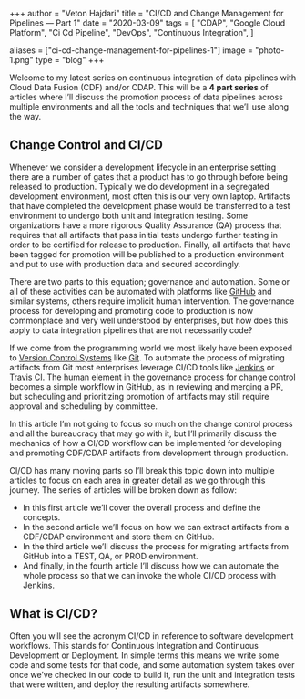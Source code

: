 +++
author = "Veton Hajdari"
title = "CI/CD and Change Management for Pipelines — Part 1"
date = "2020-03-09"
tags = [
    "CDAP",
    "Google Cloud Platform",
    "Ci Cd Pipeline",
    "DevOps",
    "Continuous Integration",
]


aliases = ["ci-cd-change-management-for-pipelines-1"]
image = "photo-1.png"
type = "blog"
+++

Welcome to my latest series on continuous integration of data pipelines with Cloud Data Fusion (CDF) and/or CDAP. This will be a **4 part series** of articles where I’ll discuss the promotion process of data pipelines across multiple environments and all the tools and techniques that we’ll use along the way.

**Change Control and CI/CD**
----------------------------

Whenever we consider a development lifecycle in an enterprise setting there are a number of gates that a product has to go through before being released to production. Typically we do development in a segregated development environment, most often this is our very own laptop. Artifacts that have completed the development phase would be transferred to a test environment to undergo both unit and integration testing. Some organizations have a more rigorous Quality Assurance (QA) process that requires that all artifacts that pass initial tests undergo further testing in order to be certified for release to production. Finally, all artifacts that have been tagged for promotion will be published to a production environment and put to use with production data and secured accordingly.

There are two parts to this equation; governance and automation. Some or all of these activities can be automated with platforms like [GitHub](https://github.com/) and similar systems, others require implicit human intervention. The governance process for developing and promoting code to production is now commonplace and very well understood by enterprises, but how does this apply to data integration pipelines that are not necessarily code?

If we come from the programming world we most likely have been exposed to [Version Control Systems](https://en.wikipedia.org/wiki/Version_control) like [Git](https://git-scm.com/). To automate the process of migrating artifacts from Git most enterprises leverage CI/CD tools like [Jenkins](https://jenkins.io/) or [Travis CI](https://travis-ci.com/). The human element in the governance process for change control becomes a simple workflow in GitHub, as in reviewing and merging a PR, but scheduling and prioritizing promotion of artifacts may still require approval and scheduling by committee.

In this article I’m not going to focus so much on the change control process and all the bureaucracy that may go with it, but I’ll primarily discuss the mechanics of how a CI/CD workflow can be implemented for developing and promoting CDF/CDAP artifacts from development through production.

CI/CD has many moving parts so I’ll break this topic down into multiple articles to focus on each area in greater detail as we go through this journey. The series of articles will be broken down as follow:

*   In this first article we’ll cover the overall process and define the concepts.
*   In the second article we’ll focus on how we can extract artifacts from a CDF/CDAP environment and store them on GitHub.
*   In the third article we’ll discuss the process for migrating artifacts from GitHub into a TEST, QA, or PROD environment.
*   And finally, in the fourth article I’ll discuss how we can automate the whole process so that we can invoke the whole CI/CD process with Jenkins.

**What is CI/CD?**
------------------

Often you will see the acronym CI/CD in reference to software development workflows. This stands for Continuous Integration and Continuous Development or Deployment. In simple terms this means we write some code and some tests for that code, and some automation system takes over once we’ve checked in our code to build it, run the unit and integration tests that were written, and deploy the resulting artifacts somewhere.

So why is CI/CD important? As you can imagine, most enterprises will have distributed teams working on different portions of a system that supports production goals, therefore automation for continuously building and delivering new features and functionality, as well as bug fixes, is highly valued. This also allows teams to be more agile and work on multiple tasks simultaneously.

Most important of all is that only artifacts that have been fully tested and validated make their way into production. CI/CD processes, and systems that enable those processes, are widely used to achieve this goal.

![](photo-2.png)

In the context of developing pipelines we don’t really have a build process as in the traditional sense of compiling code. The development process itself is defining the logical flow and processing steps for the data pipeline using a visual development environment, and testing will typically happen in preview mode while in the pipeline development studio of CDF/CDAP. Further testing is then conducted by publishing the pipeline in a development environment that most likely has only a subset of data. Asserting the validity of the test requires that sources and sinks are checked for the expected number of records, and this can change based on which environment the tests are run on and the volume of data.

From an automation perspective we would look at leveraging the REST API of CDF/CDAP to deploy repeatable sets of tests along with preparing the execution environment.

**Organizing Artifacts Into Namespaces**
----------------------------------------

One powerful feature of CDF/CDAP is that you can organize your artifacts into separate namespaces. Each namespace can have its own artifacts; including pipelines, plugins and applications, as well as its own preferences, a set of key value pairs that can store information for things like database connections or folder paths.

As an example you can have a DEV namespace that may be configured to point to a development database and a TEST namespace that would point to an entirely different database. Using this technique it makes it easy to test your promotion process without having to maintain multiple CDF/CDAP instances.

**Segregated CDF/CDAP Instances**
---------------------------------

At times it is absolutely essential that a production environment is segregated into its own distinct set of instances with security and networking configured specifically for that purpose.

Oftentimes this means having a dedicated VPC and strict network ingress and egress rules, as well as very restrictive service accounts and user account controls.

In this context, CDF/CDAP may be just one component of a greater ecosystem of data storage and processing systems, and thus would need to be highly secured and would be required to work in a very restrictive environment. To effectively test such environments it would be necessary to have a similarly configured QA environment that mimics the same properties of the production environment such that the integrated tests will be representative of the workloads that would be experienced in production.

**Testing a Pipeline**
----------------------

When developing a pipeline locally in CDAP Sandbox you can test the pipeline in preview mode, and when you are ready to test with real datasets you can publish the pipeline and run it locally. This is an effective way to test that the pipeline logic is working well, but this only tests the pipeline with a limited scope of data, and without true parallelism. To test the pipeline at scale you really need to deploy and test it at scale using an Apache Hadoop cluster like Dataproc and a sufficiently large input.

For quick tests across environments you will need to make sure that you have the following elements replicated to the target environment where you intend to do the testing:

*   **Source Data** — This data should be in a storage system reasonably equivalent to production, and be large enough to simulate your desired levels of scalability. We will use datasets from HDFS or GCS in CSV or Avro format for the purpose of this blog series.
*   **Pipeline** — The JSON export of the pipeline DAG.
*   **Plugins** — If you have any custom developed plugins or plugins you’ve downloaded from the hub.
*   **Preferences** — Key value pairs used in that namespace for macro substitution.

CDAP provides three ways to export a pipeline. You can export a pipeline directly from within the UI, via the CLI, or by using the API. I’ll show you two ways to export a pipeline that include the UI and the API. But, keep in mind that environment specific configurations like preferences and deployed applications are not part of the pipeline export — more on this in the next article.

**Part 1 — Wrap Up**
--------------------

In the next article I will cover the following:

*   Creating a checklist of all the artifacts you will need to test in a target environment
*   How to set up a GitHub project to house our pipeline artifacts
*   How to export pipelines from CDF/CDAP using the export tools in the UI and how to do it via the ReST API
*   How to check in our development pipelines to GitHub
*   How to deploy a pipeline to an alternate environment using both the UI and the ReST API

See you next time!